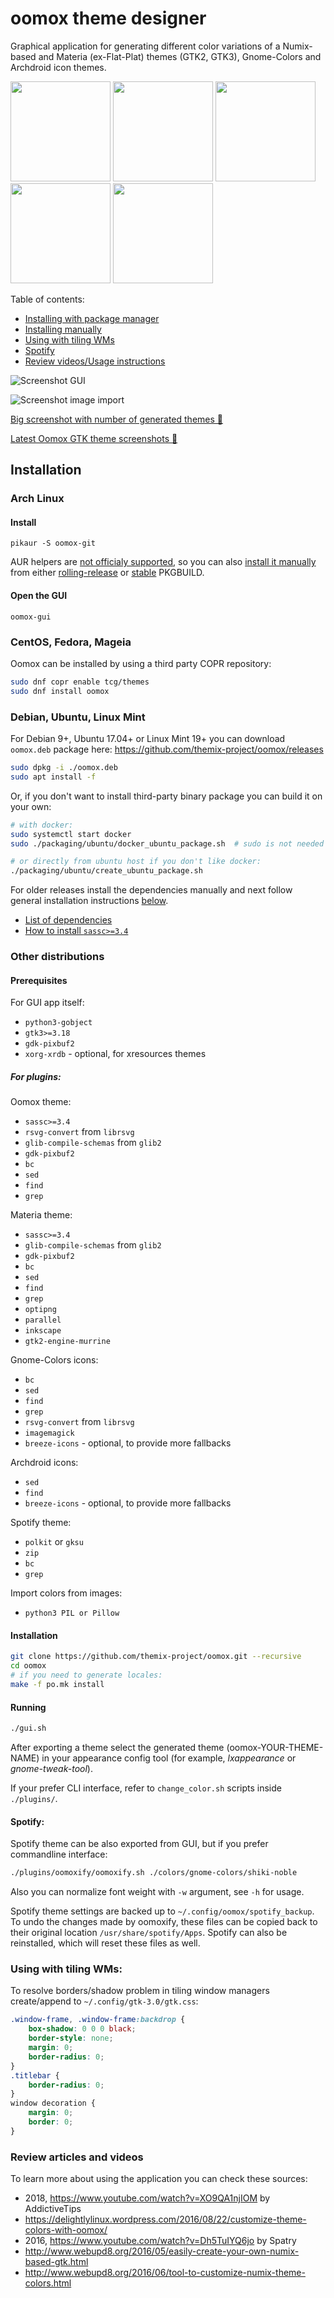 oomox theme designer
=====

Graphical application for generating different color variations of a Numix-based and Materia (ex-Flat-Plat) themes (GTK2, GTK3), Gnome-Colors and Archdroid icon themes.

<a href="https://aur.archlinux.org/packages/oomox"><img src="https://raw.githubusercontent.com/themix-project/oomox/master/packaging/download_aur.png" width="160"></a>
<a href="#debian-ubuntu-linux-mint"><img src="https://raw.githubusercontent.com/themix-project/oomox/master/packaging/download_deb.png" width="160"></a>
<a href="https://copr.fedorainfracloud.org/coprs/tcg/themes/"><img src="https://raw.githubusercontent.com/themix-project/oomox/master/packaging/download_copr.png" width="160"></a>
<a href="https://slackbuilds.org/repository/14.2/desktop/oomox/"><img src="https://raw.githubusercontent.com/themix-project/oomox/master/packaging/download_slackware.png" width="160"></a>
<a href="https://flathub.org/apps/details/com.github.themix_project.Oomox"><img src="https://flathub.org/assets/badges/flathub-badge-en.png" width="160"></a>


Table of contents:
  * [Installing with package manager](#installation "")
  * [Installing manually](#other-distributions "")
  * [Using with tiling WMs](#using-with-tiling-wms "")
  * [Spotify](#spotify "")
  * [Review videos/Usage instructions](#review-articles-and-videos "")


![Screenshot GUI](https://raw.githubusercontent.com/themix-project/oomox/master/screenshot_gui.png "Screenshot GUI")

![Screenshot image import](https://raw.githubusercontent.com/themix-project/oomox/master/screenshot_pil.png "Screenshot image import")

[Big screenshot with number of generated themes 🔗](http://orig15.deviantart.net/e1ee/f/2016/320/1/9/oomox_1_0_rc1_by_actionless-daomhmd.jpg)

[Latest Oomox GTK theme screenshots 🔗](https://github.com/themix-project/oomox-gtk-theme/tree/master/screenshots)



## Installation



### Arch Linux

#### Install

```
pikaur -S oomox-git
```

AUR helpers are [not officialy supported](https://wiki.archlinux.org/index.php/AUR_helpers), so you can also [install it manually](https://wiki.archlinux.org/index.php/Arch_User_Repository#Installing_packages) from either [rolling-release](https://aur.archlinux.org/packages/oomox-git/) or [stable](https://aur.archlinux.org/packages/oomox/) PKGBUILD.

#### Open the GUI

```
oomox-gui
```



### CentOS, Fedora, Mageia

Oomox can be installed by using a third party COPR repository:
```bash
sudo dnf copr enable tcg/themes
sudo dnf install oomox
```



### Debian, Ubuntu, Linux Mint

For Debian 9+, Ubuntu 17.04+ or Linux Mint 19+ you can download `oomox.deb` package here:
https://github.com/themix-project/oomox/releases

```sh
sudo dpkg -i ./oomox.deb
sudo apt install -f
```

Or, if you don't want to install third-party binary package you can build it on your own:

```sh
# with docker:
sudo systemctl start docker
sudo ./packaging/ubuntu/docker_ubuntu_package.sh  # sudo is not needed if your user is in docker group

# or directly from ubuntu host if you don't like docker:
./packaging/ubuntu/create_ubuntu_package.sh
```


For older releases install the dependencies manually and next follow general installation instructions [below](#installation "").
 - [List of dependencies](https://github.com/themix-project/oomox/blob/master/packaging/ubuntu/control#L5)
 - [How to install `sassc>=3.4`](https://askubuntu.com/questions/849057/how-to-install-libsass-on-ubuntu-16-04)



### Other distributions


#### Prerequisites

For GUI app itself:
 - `python3-gobject`
 - `gtk3>=3.18`
 - `gdk-pixbuf2`
 - `xorg-xrdb` - optional, for xresources themes

##### For plugins:

Oomox theme:
 - `sassc>=3.4`
 - `rsvg-convert` from `librsvg`
 - `glib-compile-schemas` from `glib2`
 - `gdk-pixbuf2`
 - `bc`
 - `sed`
 - `find`
 - `grep`

Materia theme:
 - `sassc>=3.4`
 - `glib-compile-schemas` from `glib2`
 - `gdk-pixbuf2`
 - `bc`
 - `sed`
 - `find`
 - `grep`
 - `optipng`
 - `parallel`
 - `inkscape`
 - `gtk2-engine-murrine`

Gnome-Colors icons:
 - `bc`
 - `sed`
 - `find`
 - `grep`
 - `rsvg-convert` from `librsvg`
 - `imagemagick`
 - `breeze-icons` - optional, to provide more fallbacks

Archdroid icons:
 - `sed`
 - `find`
 - `breeze-icons` - optional, to provide more fallbacks

Spotify theme:
 - `polkit` or `gksu`
 - `zip`
 - `bc`
 - `grep`

Import colors from images:
 - `python3 PIL or Pillow`

#### Installation

```sh
git clone https://github.com/themix-project/oomox.git --recursive
cd oomox
# if you need to generate locales:
make -f po.mk install
```

#### Running

```sh
./gui.sh
```

After exporting a theme select the generated theme (oomox-YOUR-THEME-NAME) in your appearance config tool (for example, _lxappearance_ or _gnome-tweak-tool_).

If your prefer CLI interface, refer to `change_color.sh` scripts inside `./plugins/`.



#### Spotify:

Spotify theme can be also exported from GUI, but if you prefer commandline interface:

```sh
./plugins/oomoxify/oomoxify.sh ./colors/gnome-colors/shiki-noble
```

Also you can normalize font weight with `-w` argument, see `-h` for usage.

Spotify theme settings are backed up to `~/.config/oomox/spotify_backup`. To undo the changes made by oomoxify, these files can be copied back to their original location `/usr/share/spotify/Apps`. Spotify can also be reinstalled, which will reset these files as well.


### Using with tiling WMs:

To resolve borders/shadow problem in tiling window managers create/append to
`~/.config/gtk-3.0/gtk.css`:

```css
.window-frame, .window-frame:backdrop {
    box-shadow: 0 0 0 black;
    border-style: none;
    margin: 0;
    border-radius: 0;
}
.titlebar {
    border-radius: 0;
}
window decoration {
    margin: 0;
    border: 0;
}
```


### Review articles and videos

To learn more about using the application you can check these sources:

  * 2018, https://www.youtube.com/watch?v=XO9QA1njIOM by AddictiveTips
  * https://delightlylinux.wordpress.com/2016/08/22/customize-theme-colors-with-oomox/
  * 2016, https://www.youtube.com/watch?v=Dh5TuIYQ6jo by Spatry
  * http://www.webupd8.org/2016/05/easily-create-your-own-numix-based-gtk.html
  * http://www.webupd8.org/2016/06/tool-to-customize-numix-theme-colors.html
